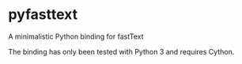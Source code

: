 # pyfasttext
A minimalistic Python binding for fastText

The binding has only been tested with Python 3 and requires Cython.

